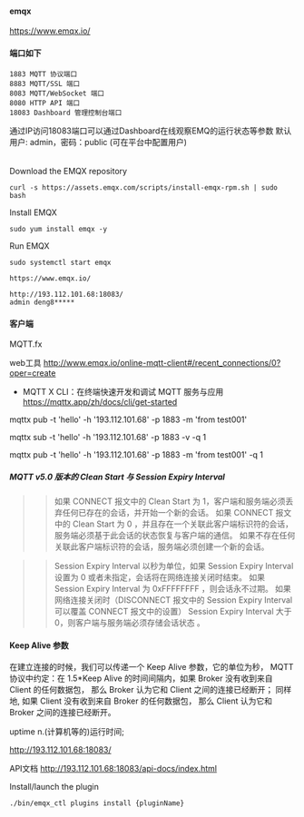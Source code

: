 

#### emqx
https://www.emqx.io/


#### 端口如下

```
1883 MQTT 协议端口
8883 MQTT/SSL 端口
8083 MQTT/WebSocket 端口
8080 HTTP API 端口
18083 Dashboard 管理控制台端口
```
通过IP访问18083端口可以通过Dashboard在线观察EMQ的运行状态等参数
默认用户: admin，密码：public (可在平台中配置用户)



 

######
Download the EMQX repository
```
curl -s https://assets.emqx.com/scripts/install-emqx-rpm.sh | sudo bash
```

Install EMQX
```
sudo yum install emqx -y
```

Run EMQX
```
sudo systemctl start emqx
```


```
https://www.emqx.io/

http://193.112.101.68:18083/ 
admin deng8*****

```

#### 客户端
MQTT.fx

web工具
http://www.emqx.io/online-mqtt-client#/recent_connections/0?oper=create

* MQTT X CLI：在终端快速开发和调试 MQTT 服务与应用
https://mqttx.app/zh/docs/cli/get-started

mqttx pub -t 'hello' -h '193.112.101.68' -p 1883 -m 'from test001'

mqttx sub -t 'hello' -h '193.112.101.68' -p 1883 -v -q 1

mqttx pub -t 'hello' -h '193.112.101.68' -p 1883 -m 'from test001' -q 1


##### MQTT v5.0 版本的 Clean Start 与 Session Expiry Interval
>> 如果 CONNECT 报文中的 Clean Start 为 1，客户端和服务端必须丢弃任何已存在的会话，并开始一个新的会话。
>> 如果 CONNECT 报文中的 Clean Start 为 0 ，并且存在一个关联此客户端标识符的会话，
服务端必须基于此会话的状态恢复与客户端的通信。
如果不存在任何关联此客户端标识符的会话，服务端必须创建一个新的会话。

>> Session Expiry Interval 以秒为单位，如果 Session Expiry Interval 设置为 0 或者未指定，会话将在网络连接关闭时结束。
如果 Session Expiry Interval 为 0xFFFFFFFF ，则会话永不过期。
如果网络连接关闭时（DISCONNECT 报文中的 Session Expiry Interval 可以覆盖 CONNECT 报文中的设置） 
Session Expiry Interval 大于0，则客户端与服务端必须存储会话状态 。

####  Keep Alive 参数
在建立连接的时候，我们可以传递一个 Keep Alive 参数，它的单位为秒，
MQTT 协议中约定：在 1.5*Keep Alive 的时间间隔内，如果 Broker 没有收到来自 Client 的任何数据包，
那么 Broker 认为它和 Client 之间的连接已经断开；
同样地, 如果 Client 没有收到来自 Broker 的任何数据包，
那么 Client 认为它和 Broker 之间的连接已经断开。



uptime n.(计算机等的)运行时间;


http://193.112.101.68:18083/

API文档 
http://193.112.101.68:18083/api-docs/index.html 


Install/launch the plugin
```
./bin/emqx_ctl plugins install {pluginName}
```





